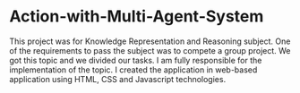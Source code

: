 # Action-with-Multi-Agent-System
This project was for Knowledge Representation and Reasoning subject. One of the requirements to pass the subject was to compete a group project. We got this topic and we divided our tasks. I am fully responsible for the implementation of the topic. I created the application in web-based application using HTML, CSS and Javascript technologies.
